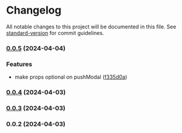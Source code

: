 # Changelog

All notable changes to this project will be documented in this file. See [standard-version](https://github.com/conventional-changelog/standard-version) for commit guidelines.

### [0.0.5](https://github.com/lindesvard/pushmodal/compare/v0.0.4...v0.0.5) (2024-04-04)


### Features

* make props optional on pushModal ([f335d0a](https://github.com/lindesvard/pushmodal/commit/f335d0a150989b40f9f84c53b8a945e0a27dc767))

### [0.0.4](https://github.com/lindesvard/pushmodal/compare/v0.0.3...v0.0.4) (2024-04-03)

### [0.0.3](https://github.com/DonAdam2/react-rollup-npm-boilerplate/compare/v0.0.2...v0.0.3) (2024-04-03)

### 0.0.2 (2024-04-03)
